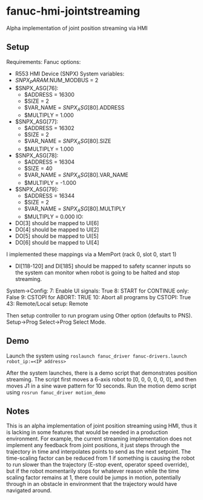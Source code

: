 # fanuc-hmi-jointstreaming
Alpha implementation of joint position streaming via HMI

## Setup
Requirements:
Fanuc options:
- R553 HMI Device (SNPX)
System variables:
- $SNPX_PARAM.$NUM_MODBUS = 2
- $SNPX_ASG[76]:
  -	$ADDRESS = 16300
  -	$SIZE = 2
  -	$VAR_NAME = $SNPX_ASG[80].$ADDRESS
  -	$MULTIPLY = 1.000
- $SNPX_ASG[77]:
  -	$ADDRESS = 16302
  -	$SIZE = 2
  -	$VAR_NAME = $SNPX_ASG[80].$SIZE
  -	$MULTIPLY = 1.000
- $SNPX_ASG[78]:
  -	$ADDRESS = 16304
  -	$SIZE = 40
  -	$VAR_NAME = $SNPX_ASG[80].$VAR_NAME
  -	$MULTIPLY = -1.000
- $SNPX_ASG[79]:
  -	$ADDRESS = 16344
  -	$SIZE = 2
  -	$VAR_NAME = $SNPX_ASG[80].$MULTIPLY
  -	$MULTIPLY = 0.000
IO:
- DO[3] should be mapped to UI[6]
- DO[4] should be mapped to UI[2]
- DO[5] should be mapped to UI[5]
- DO[6] should be mapped to UI[4]

I implemented these mappings via a MemPort (rack 0, slot 0, start 1)
- DI[118-120] and DI[185] should be mapped to safety scanner inputs so the system can monitor when robot is going to be halted and stop streaming.

System->Config:
7: Enable UI signals: True
8: START for CONTINUE only: False
9: CSTOPI for ABORT: TRUE
10: Abort all programs by CSTOPI: True
43: Remote/Local setup: Remote

Then setup controller to run program using Other option (defaults to PNS). Setup->Prog Select->Prog Select Mode.

## Demo
Launch the system using `roslaunch fanuc_driver fanuc-drivers.launch robot_ip:=<IP address>`

After the system launches, there is a demo script that demonstrates position streaming.
The script first moves a 6-axis robot to [0, 0, 0, 0, 0, 0], and then moves J1 in a sine wave pattern for 10 seconds.
Run the motion demo script using `rosrun fanuc_driver motion_demo`

## Notes
This is an alpha implementation of joint position streaming using HMI, thus it is lacking in some features that would be needed
in a production environment. For example, the current streaming implementation does not implement any feedback from joint positions, it just steps through the trajectory
in time and interpolates points to send as the next setpoint. The time-scaling factor can be reduced from 1 if something is
causing the robot to run slower than the trajectory (E-stop event, operator speed override), but if the robot momentarily stops for whatever reason while the time
scaling factor remains at 1, there could be jumps in motion, potentially through in an obstacle in environment that the trajectory would have navigated around.
